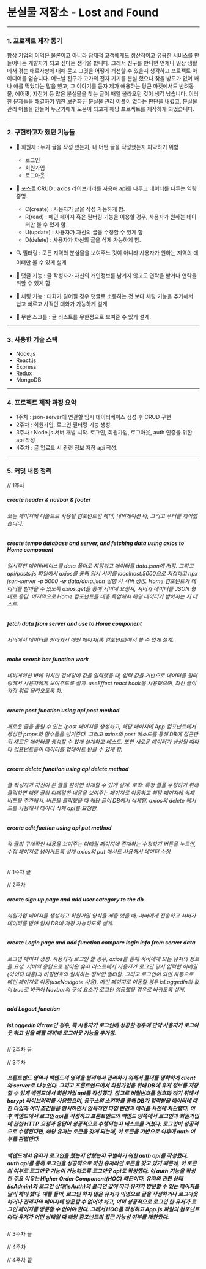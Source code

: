 # 분실물 저장소 - Lost and Found



***

### 1. 프로젝트 제작 동기


항상 기업의 이익은 물론이고 아니라 잠재적 고객에게도 생산적이고 유용한 서비스를 만들어내는 개발자가 되고 싶다는 생각을 합니다. 그래서 친구를 만나면 언제나 일상 생활에서 겪는 애로사항에 대해 묻고 그것을 어떻게 개선할 수 있을지 생각하고 프로젝트 아이디어를 얻습니다. 어느날 친구가 고가의 전자 기기를 분실 했으나 찾을 방도가 없어 꽤나 애를 먹었다는 말을 했고, 그 이야기를 듣자 제가 애용하는 당근 마켓에서도 반려동물, 에어팟, 자전거 등 많은 분실물을 찾는 글이 매일 올라오던 것이 생각 났습니다. 이러한 문제들을 해결하기 위한 보편화된 분실물 관리 어플이 없다는 판단을 내렸고, 분실물 관리 어플을 만들어 누군가에게 도움이 되고자 해당 프로젝트를 제작하게 되었습니다.


***


### 2. 구현하고자 했던 기능들
+ 👤 회원제 : 누가 글을 작성 했는지, 내 어떤 글을 작성했는지 파악하기 위함
  + 로그인
  + 회원가입
  + 로그아웃
  
+ 📄 포스트 CRUD : axios 라이브러리를 사용해 api를 다루고 데이터를 다루는 역량 증명.
  + C(create) : 사용자가 글을 작성 가능하게 함.
  + R(read) : 메인 페이지 혹은 필터링 기능을 이용할 경우, 사용자가 원하는 데이터만 볼 수 있게 함.
  + U(update) : 사용자가 자신의 글을 수정할 수 있게 함
  + D(delete) : 사용자가 자신의 글을 삭제 가능하게 함.

+ 🔍 필터링 : 모든 지역의 분실물을 보여주느 것이 아니라 사용자가 원하는 지역의 데이터만 볼 수 있게 설계

+ 🔡 댓글 기능 : 글 작성자가 자신의 개인정보를 남기지 않고도 연락을 받거나 연락을 취할 수 있게 함.

+ 💬 채팅 기능 : 대화가 길어질 경우 댓글로 소통하는 것 보다 채팅 기능을 추가해서 쉽고 빠르고 사적인 대화가 가능하게 설계
 
+ 🔄 무한 스크롤 : 글 리스트를 무한정으로 보여줄 수 있게 설계.

***

### 3. 사용한 기술 스택
- Node.js
- React.js
- Express
- Redux
- MongoDB

***

### 4. 프로젝트 제작 과정 요약

- 1주차 : json-server에 연결할 임시 데이터베이스 생성 후 CRUD 구현
- 2주차 : 회원가입, 로그인 필터링 기능 생성
- 3주차 : Node.js 서버 개발 시작. 로그인, 회원가입, 로그아웃, auth 인증을 위한 api 작성
- 4주차 : 글 업로드 시 관련 정보 저장 api 작성. 

***


### 5. 커밋 내용 정리

// 1주차
##### create header & navbar & footer
###### 모든 페이지에 디폴트로 사용될 컴포넌트인 헤더, 네비게이션 바, 그리고 푸터를 제작했습니다.


##### create tempo database and server, and fetching data using axios to Home component
###### 일시적인 데이터베이스를 data 폴더로 지정하고 데이터를 data.json에 저장. 그리고 api/posts.js 파일에서 axios를 통해 임시 서버를 localhost:5000으로 지정하고 npx json-server -p 5000 -w data/data.json 실행 시 서버 생성. Home 컴포넌트가 데이터를 받아올 수 있도록 axios.get을 통해 서버에 요청시, 서버가 데이터를 JSON 형태로 응답. 마지막으로 Home 컴포넌트를 대충 목업해서 해당 데이터가 받아지는 지 테스트.


##### fetch data from server and use to Home component
###### 서버에서 데이터를 받아와서 메인 페이지(홈 컴포넌트)에서 볼 수 있게 설계.


##### make search bar function work
###### 네비게이션 바에 위치한 검색창에 값을 입력했을 때, 입력 값을 기반으로 데이터를 필터링해서 사용자에게 보여주도록 설계. useEffect react hook을 사용했으며, 최신 글이 가장 위로 올라오도록 함. 


##### create post function using api post method
###### 새로운 글을 올릴 수 있는 /post 페이지를 생성하고, 해당 페이지에 App 컴포넌트에서 생성한 props와 함수들을 넘겨준다. 그리고 axios의 post 메소드를 통해 DB에 접근한 뒤 새로운 데이터를 생성할 수 있게 설계하고 테스트. 또한 새로운 데이터가 생성될 때마다 컴포넌트들이 데이터를 업데이트 받을 수 있게 함.


##### create delete function using api delete method
###### 글 작성자가 자신이 쓴 글을 원하면 삭제할 수 있게 설계. 로직: 특정 글을 수정하기 위해 클릭하면 해당 글의 디테일한 내용을 보여주는 페이지로 이동하고 해당 페이지에 삭제 버튼을 추가해서, 버튼을 클릭했을 때 해당 글이 DB에서 삭제됨. axios의 delete 메서드를 사용해서 데이터 삭제 api를 요청함. 

##### create edit fuction using api put method
###### 각 글의 구체적인 내용을 보여주는 디테일 페이지에 존재하는 수정하기 버튼을 누르면, 수정 페이지로 넘어가도록 설계.axios의 put 메서드 사용해서 데이터 수정.
// 1주차 끝

// 2주차
##### create sign up page and add user category to the db
###### 회원가입 페이지를 생성하고 회원가입 양식을 제출 했을 때, 서버에게 전송하고 서버가 데이터를 받아 임시 DB에 저장 가능하도록 설계. 

##### create Login page and add function compare login info from server data
###### 로그인 페이지 생성. 사용자가 로그인 할 경우, axios를 통해 서버에게 모든 유저의 정보를 요청. 서버의 응답으로 받아온 유저 리스트에서 사용자가 로그인 당시 입력한 이메일(아이디 대용)과 비밀번호와 일치하는 정보만 필터함. 그리고 로그인이 되면 자동으로 메인 페이지로 이동(useNavigate 사용). 메인 페이지로 이동할 경우 isLoggedIn의 값이 true로 바뀌어 Navbar의 구성 요소가 로그인 성공했을 경우로 바뀌도록 설계. 

##### add Logout function
##### isLoggedIn이 true인 경우, 즉 사용자가 로그인에 성공한 경우에 만약 사용자가 로그아웃 하고 싶을 때를 대비해 로그아웃 기능을 추가함. 
// 2주차 끝

// 3주차
##### 프론트엔드 영역과 백엔드의 영역을 분리해서 관리하기 위해서 폴더를 명확하게 client와 server로 나누었다. 그리고 프론트엔드에서 회원가입을 위해 DB에 유저 정보를 저장할 수 있게 백엔드에서 회원가입 api를 작성했다. 참고로 비밀번호를 암호화 하기 위해서 bcrypt 라이브러리를 사용했으며, 몽구스의 스키마를 통해 DB가 입력받을 데이터에 대한 타입과 여러 조건들을 명시하면서 암묵적인 타입 변경과 에러를 사전에 차단했다. 이후 백엔드에서 로그인 api를 작성하고 프론트엔드와 백엔드 양쪽에서 로그인과 회원가입에 관한 HTTP 요청과 응답이 성공적으로 수행되는지 테스트를 거쳤다. 로그인이 성공적으로 수행된다면, 해당 유저는 토큰을 갖게 되는데, 이 토큰을 기반으로 이후에 auth 여부를 판별한다. 
##### 백엔드에서 유저가 로그인을 했는지 안했는지 구별하기 위한 auth api를 작성했다. auth api를 통해 로그인을 성공적으로 마친 유저라면 토큰을 갖고 있기 때문에, 이 토큰의 여부로 로그아웃 기능이 가능하도록 로그아웃 api도 작성했다. 이 auth 기능을 작성한 주요 이유는 Higher Order Component(HOC) 때문이다. 유저의 권한 상태(isAdmin)와 로그인 상태(isAuth)의 불리언 값에 따라 유저가 방문할 수 있는 페이지를 달리 해야 했다. 예를 들어, 로그인 하지 않은 유저가 익명으로 글을 작성하거나 로그아웃 하거나 관리자의 페이지에 방문할 수 없어야 하고, 이미 성공적으로 로그인 한 유저가 로그인 페이지를 방문할 수 없어야 한다. 그래서 HOC를 작성하고 App.js 파일의 컴포넌트마다 유저가 어떤 상태일 때 해당 컴포넌트의 접근 가능성 여부를 제한했다. 
// 3주차 끝

// 4주차

// 4주차 끝